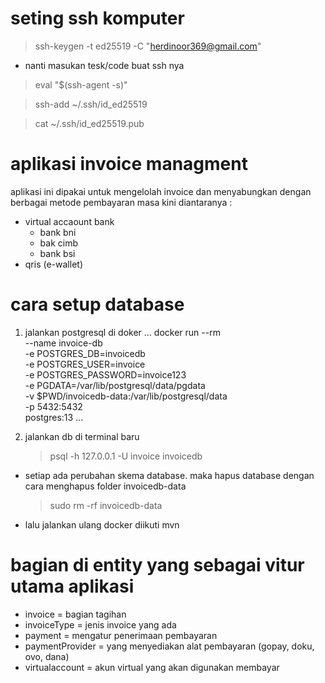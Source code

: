 # seting ssh komputer #

> ssh-keygen -t ed25519 -C "herdinoor369@gmail.com"

* nanti masukan tesk/code buat ssh nya

> eval "$(ssh-agent -s)"

> ssh-add ~/.ssh/id_ed25519

> cat ~/.ssh/id_ed25519.pub


# aplikasi invoice managment #

aplikasi ini dipakai untuk mengelolah invoice dan menyabungkan dengan berbagai metode pembayaran masa kini
diantaranya :

* virtual accaount bank
    * bank bni
    * bak cimb
    * bank bsi
* qris (e-wallet)


# cara setup database

1. jalankan postgresql di doker
   ...
   docker run --rm \
   --name invoice-db \
   -e POSTGRES_DB=invoicedb \
   -e POSTGRES_USER=invoice \
   -e POSTGRES_PASSWORD=invoice123 \
   -e PGDATA=/var/lib/postgresql/data/pgdata \
   -v $PWD/invoicedb-data:/var/lib/postgresql/data \
   -p 5432:5432 \
   postgres:13
   ...

2. jalankan db di terminal baru

   >  psql -h 127.0.0.1 -U invoice invoicedb

* setiap ada perubahan skema database. maka hapus database dengan cara menghapus folder invoicedb-data
    > sudo rm -rf invoicedb-data
  
* lalu jalankan ulang docker diikuti mvn

# bagian di entity yang sebagai vitur utama aplikasi
* invoice = bagian tagihan
* invoiceType = jenis invoice yang ada
* payment = mengatur penerimaan pembayaran
* paymentProvider = yang menyediakan alat pembayaran (gopay, doku, ovo, dana)
* virtualaccount = akun virtual yang akan digunakan membayar